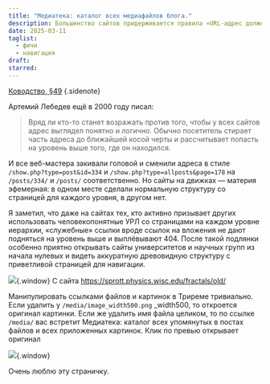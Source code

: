 ```yaml
---
title: "Медиатека: каталог всех медиафайлов блога."
description: Большинство сайтов придерживается правила «URL-адрес должен работать как навигация по сайту» до первой служебной страницы вроде «/pdfs/file.pdf». Ты стираешь имя файла в надежде увидеть страницу «/pdfs/» со списком всех ПДФ-файлов на сайте, но взамен получаешь 404. Трирема так не поступает.
date: 2025-03-11
taglist:
  - фичи
  - навигация
draft: 
starred:
---
```


[Ководство, §49](https://www.artlebedev.ru/kovodstvo/sections/49/) {.sidenote}

Артемий Лебедев ещё в 2000 году писал:

> Вряд ли кто-то станет возражать против того, чтобы у всех сайтов адрес выглядел понятно и логично. Обычно посетитель стирает часть адреса до ближайшей косой черты и рассчитывает попасть на уровень выше того, где он находился.

И все веб-мастера закивали головой и сменили адреса в стиле `/show.php?type=post&id=334` и `/show.php?type=allposts&page=178` на `/posts/334/` и  `/posts/` соответственно. Но сайты на движках — материя эфемерная: в одном месте сделали нормальную структуру со страницей для каждого уровня, в другом нет.

Я заметил, что даже на сайтах тех, кто активно призывает других использовать человекопонятные УРЛ со страницами на каждом уровне иерархии, «служебные» ссылки вроде ссылок на вложения не дают подняться на уровень выше и выплёвывают 404. После такой подлянки особенно приятно открывать сайты университетов и научных групп из начала нулевых и видеть аккуратную древовидную структуру с приветливой страницей для навигации.

![](mediateka.png){.window} С сайта https://sprott.physics.wisc.edu/fractals/old/

Манипулировать ссылками файлов и картинок в Триреме тривиально. Если удалить у `/media/image_width500.png` \_width500, то откроется оригинал картинки. Если же удалить имя файла целиком, то по ссылке `/media/` вас встретит Медиатека: каталог всех упомянутых в постах файлов и всех приложенных картинок. Клик по превью открывает оригинал

![](mediateka-2.png){.window}

Очень люблю эту страничку.
